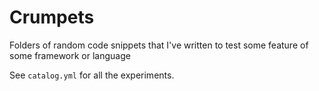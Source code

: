 # Crumpets
Folders of random code snippets that I've written to test some feature of some framework or language

See `catalog.yml` for all the experiments.
